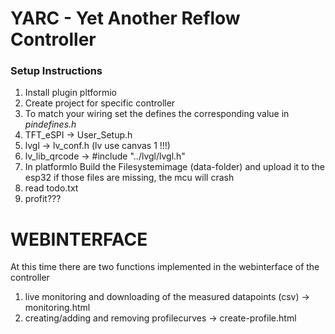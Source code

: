 # YARC - Yet Another Reflow Controller

### Setup Instructions

1. Install plugin pltformio
2. Create project for specific controller
3. To match your wiring set the defines the corresponding value in _pindefines.h_
4. TFT_eSPI -> User_Setup.h
5. lvgl -> lv_conf.h (lv use canvas 1 !!!)
6. lv_lib_qrcode -> #include "../lvgl/lvgl.h"
7. In platformIo Build the Filesystemimage (data-folder) and upload it to the esp32 if those files are missing, the mcu will crash
8. read todo.txt
9. profit???


# WEBINTERFACE

At this time there are two functions implemented in the webinterface of the controller

1. live monitoring and downloading of the measured datapoints (csv) -> monitoring.html
2. creating/adding and removing profilecurves -> create-profile.html
